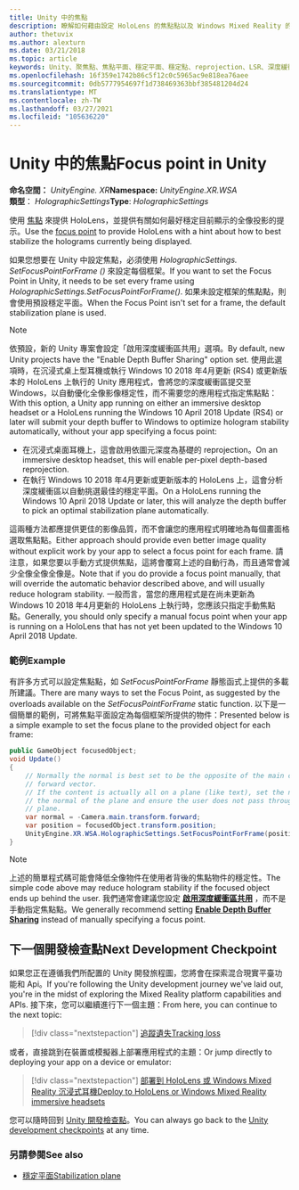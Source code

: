```yaml
---
title: Unity 中的焦點
description: 瞭解如何藉由設定 HoloLens 的焦點點以及 Windows Mixed Reality 的沉浸式耳機，以手動調整 Unity 中的全像影像穩定性。
author: thetuvix
ms.author: alexturn
ms.date: 03/21/2018
ms.topic: article
keywords: Unity、聚焦點、焦點平面、穩定平面、穩定點、reprojection、LSR、深度緩衝區、混合現實耳機、windows mixed reality 耳機、虛擬實境耳機
ms.openlocfilehash: 16f359e1742b86c5f12c0c5965ac9e818ea76aee
ms.sourcegitcommit: 0db5777954697f1d738469363bbf385481204d24
ms.translationtype: MT
ms.contentlocale: zh-TW
ms.lasthandoff: 03/27/2021
ms.locfileid: "105636220"
---
```

# <a name="focus-point-in-unity"></a><span data-ttu-id="64425-104">Unity 中的焦點</span><span class="sxs-lookup"><span data-stu-id="64425-104">Focus point in Unity</span></span>

<span data-ttu-id="64425-105">**命名空間：** *UnityEngine. XR*</span><span class="sxs-lookup"><span data-stu-id="64425-105">**Namespace:** *UnityEngine.XR.WSA*</span></span><br>
<span data-ttu-id="64425-106">**類型**： *HolographicSettings*</span><span class="sxs-lookup"><span data-stu-id="64425-106">**Type**: *HolographicSettings*</span></span>

<span data-ttu-id="64425-107">使用 [焦點](../platform-capabilities-and-apis/hologram-stability.md#reprojection) 來提供 HoloLens，並提供有關如何最好穩定目前顯示的全像投影的提示。</span><span class="sxs-lookup"><span data-stu-id="64425-107">Use the [focus point](../platform-capabilities-and-apis/hologram-stability.md#reprojection) to provide HoloLens with a hint about how to best stabilize the holograms currently being displayed.</span></span>

<span data-ttu-id="64425-108">如果您想要在 Unity 中設定焦點，必須使用 *HolographicSettings. SetFocusPointForFrame ()* 來設定每個框架。</span><span class="sxs-lookup"><span data-stu-id="64425-108">If you want to set the Focus Point in Unity, it needs to be set every frame using *HolographicSettings.SetFocusPointForFrame()*.</span></span> <span data-ttu-id="64425-109">如果未設定框架的焦點點，則會使用預設穩定平面。</span><span class="sxs-lookup"><span data-stu-id="64425-109">When the Focus Point isn't set for a frame, the default stabilization plane is used.</span></span>

> [!NOTE]
> <span data-ttu-id="64425-110">依預設，新的 Unity 專案會設定「啟用深度緩衝區共用」選項。</span><span class="sxs-lookup"><span data-stu-id="64425-110">By default, new Unity projects have the "Enable Depth Buffer Sharing" option set.</span></span>  <span data-ttu-id="64425-111">使用此選項時，在沉浸式桌上型耳機或執行 Windows 10 2018 年4月更新 (RS4) 或更新版本的 HoloLens 上執行的 Unity 應用程式，會將您的深度緩衝區提交至 Windows，以自動優化全像影像穩定性，而不需要您的應用程式指定焦點點：</span><span class="sxs-lookup"><span data-stu-id="64425-111">With this option, a Unity app running on either an immersive desktop headset or a HoloLens running the Windows 10 April 2018 Update (RS4) or later will submit your depth buffer to Windows to optimize hologram stability automatically, without your app specifying a focus point:</span></span>
> * <span data-ttu-id="64425-112">在沉浸式桌面耳機上，這會啟用依圖元深度為基礎的 reprojection。</span><span class="sxs-lookup"><span data-stu-id="64425-112">On an immersive desktop headset, this will enable per-pixel depth-based reprojection.</span></span>
> * <span data-ttu-id="64425-113">在執行 Windows 10 2018 年4月更新或更新版本的 HoloLens 上，這會分析深度緩衝區以自動挑選最佳的穩定平面。</span><span class="sxs-lookup"><span data-stu-id="64425-113">On a HoloLens running the Windows 10 April 2018 Update or later, this will analyze the depth buffer to pick an optimal stabilization plane automatically.</span></span>
>
> <span data-ttu-id="64425-114">這兩種方法都應提供更佳的影像品質，而不會讓您的應用程式明確地為每個畫面格選取焦點點。</span><span class="sxs-lookup"><span data-stu-id="64425-114">Either approach should provide even better image quality without explicit work by your app to select a focus point for each frame.</span></span>  <span data-ttu-id="64425-115">請注意，如果您要以手動方式提供焦點，這將會覆寫上述的自動行為，而且通常會減少全像全像全像是。</span><span class="sxs-lookup"><span data-stu-id="64425-115">Note that if you do provide a focus point manually, that will override the automatic behavior described above, and will usually reduce hologram stability.</span></span>  <span data-ttu-id="64425-116">一般而言，當您的應用程式是在尚未更新為 Windows 10 2018 年4月更新的 HoloLens 上執行時，您應該只指定手動焦點點。</span><span class="sxs-lookup"><span data-stu-id="64425-116">Generally, you should only specify a manual focus point when your app is running on a HoloLens that has not yet been updated to the Windows 10 April 2018 Update.</span></span>

### <a name="example"></a><span data-ttu-id="64425-117">範例</span><span class="sxs-lookup"><span data-stu-id="64425-117">Example</span></span>

<span data-ttu-id="64425-118">有許多方式可以設定焦點點，如 *SetFocusPointForFrame* 靜態函式上提供的多載所建議。</span><span class="sxs-lookup"><span data-stu-id="64425-118">There are many ways to set the Focus Point, as suggested by the overloads available on the *SetFocusPointForFrame* static function.</span></span> <span data-ttu-id="64425-119">以下是一個簡單的範例，可將焦點平面設定為每個框架所提供的物件：</span><span class="sxs-lookup"><span data-stu-id="64425-119">Presented below is a simple example to set the focus plane to the provided object for each frame:</span></span>

```cs
public GameObject focusedObject;
void Update()
{
    // Normally the normal is best set to be the opposite of the main camera's
    // forward vector.
    // If the content is actually all on a plane (like text), set the normal to
    // the normal of the plane and ensure the user does not pass through the
    // plane.
    var normal = -Camera.main.transform.forward;     
    var position = focusedObject.transform.position;
    UnityEngine.XR.WSA.HolographicSettings.SetFocusPointForFrame(position, normal);
}
```

> [!NOTE]
> <span data-ttu-id="64425-120">上述的簡單程式碼可能會降低全像物件在使用者背後的焦點物件的穩定性。</span><span class="sxs-lookup"><span data-stu-id="64425-120">The simple code above may reduce hologram stability if the focused object ends up behind the user.</span></span> <span data-ttu-id="64425-121">我們通常會建議您設定 **[啟用深度緩衝區共用](camera-in-unity.md#sharing-depth-buffers)** ，而不是手動指定焦點點。</span><span class="sxs-lookup"><span data-stu-id="64425-121">We generally recommend setting **[Enable Depth Buffer Sharing](camera-in-unity.md#sharing-depth-buffers)** instead of manually specifying a focus point.</span></span>

## <a name="next-development-checkpoint"></a><span data-ttu-id="64425-122">下一個開發檢查點</span><span class="sxs-lookup"><span data-stu-id="64425-122">Next Development Checkpoint</span></span>

<span data-ttu-id="64425-123">如果您正在遵循我們所配置的 Unity 開發旅程圖，您將會在探索混合現實平臺功能和 Api。</span><span class="sxs-lookup"><span data-stu-id="64425-123">If you're following the Unity development journey we've laid out, you're in the midst of exploring the Mixed Reality platform capabilities and APIs.</span></span> <span data-ttu-id="64425-124">接下來，您可以繼續進行下一個主題：</span><span class="sxs-lookup"><span data-stu-id="64425-124">From here, you can continue to the next topic:</span></span>

> [!div class="nextstepaction"]
> [<span data-ttu-id="64425-125">追蹤遺失</span><span class="sxs-lookup"><span data-stu-id="64425-125">Tracking loss</span></span>](tracking-loss-in-unity.md)

<span data-ttu-id="64425-126">或者，直接跳到在裝置或模擬器上部署應用程式的主題：</span><span class="sxs-lookup"><span data-stu-id="64425-126">Or jump directly to deploying your app on a device or emulator:</span></span>

> [!div class="nextstepaction"]
> [<span data-ttu-id="64425-127">部署到 HoloLens 或 Windows Mixed Reality 沉浸式耳機</span><span class="sxs-lookup"><span data-stu-id="64425-127">Deploy to HoloLens or Windows Mixed Reality immersive headsets</span></span>](../platform-capabilities-and-apis/using-visual-studio.md)

<span data-ttu-id="64425-128">您可以隨時回到 [Unity 開發檢查點](unity-development-overview.md#3-advanced-features)。</span><span class="sxs-lookup"><span data-stu-id="64425-128">You can always go back to the [Unity development checkpoints](unity-development-overview.md#3-advanced-features) at any time.</span></span>

### <a name="see-also"></a><span data-ttu-id="64425-129">另請參閱</span><span class="sxs-lookup"><span data-stu-id="64425-129">See also</span></span>

* [<span data-ttu-id="64425-130">穩定平面</span><span class="sxs-lookup"><span data-stu-id="64425-130">Stabilization plane</span></span>](../platform-capabilities-and-apis/hologram-stability.md#reprojection)
